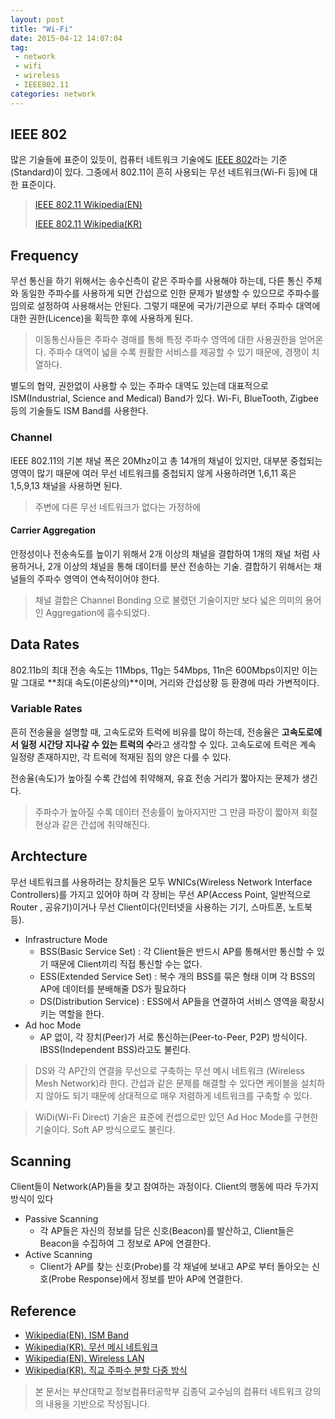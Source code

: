 ```yaml
---
layout: post
title: "Wi-Fi"
date: 2015-04-12 14:07:04
tag:
 - network
 - wifi
 - wireless
 - IEEE802.11 
categories: network
---
```


## IEEE 802 ##
많은 기술들에 표준이 있듯이, 컴퓨터 네트워크 기술에도 [IEEE 802](http://en.wikipedia.org/wiki/IEEE_802)라는 기준(Standard)이 있다. 그중에서 802.11이 흔히 사용되는 무선 네트워크(Wi-Fi 등)에 대한 표준이다.

> [IEEE 802.11 Wikipedia(EN)](http://en.wikipedia.org/wiki/IEEE_802)
> 
> [IEEE 802.11 Wikipedia(KR)](http://ko.wikipedia.org/wiki/IEEE_802.11)

## Frequency ##
무선 통신을 하기 위해서는 송수신측이 같은 주파수를 사용해야 하는데, 다른 통신 주체와 동일한 주파수를 사용하게 되면 간섭으로 인한 문제가 발생할 수 있으므로 주파수를 임의로 설정하여 사용해서는 안된다. 그렇기 때문에 국가/기관으로 부터 주파수 대역에 대한 권한(Licence)을 획득한 후에 사용하게 된다.

> 이동통신사들은 주파수 경매를 통해 특정 주파수 영역에 대한 사용권한을 얻어온다. 주파수 대역이 넓을 수록 원활한 서비스를 제공할 수 있기 때문에, 경쟁이 치열하다.

별도의 협약, 권한없이 사용할 수 있는 주파수 대역도 있는데 대표적으로 ISM(Industrial, Science and Medical) Band가 있다. Wi-Fi, BlueTooth, Zigbee 등의 기술들도 ISM Band를 사용한다.

### Channel ###
IEEE 802.11의 기본 채널 폭은 20Mhz이고 총 14개의 채널이 있지만, 대부분 중첩되는 영역이 많기 때문에 여러 무선 네트워크를 중첩되지 않게 사용하려면 1,6,11 혹은 1,5,9,13 채널을 사용하면 된다.
> 주변에 다른 무선 네트워크가 없다는 가정하에

#### Carrier Aggregation ####
안정성이나 전송속도를 높이기 위해서 2개 이상의 채널을 결합하여 1개의 채널 처럼 사용하거나, 2개 이상의 채널을 통해 데이터를 분산 전송하는 기술. 결합하기 위해서는 채널들의 주파수 영역이 연속적이어야 한다.
> 채널 결합은 Channel Bonding 으로 불렸던 기술이지만 보다 넓은 의미의 용어인 Aggregation에 흡수되었다.

## Data Rates ##
802.11b의 최대 전송 속도는 11Mbps, 11g는 54Mbps, 11n은 600Mbps이지만 이는 말 그대로 **최대 속도(이론상의)**이며, 거리와 간섭상황 등 환경에 따라 가변적이다.

### Variable  Rates ###
흔히 전송율을 설명할 때, 고속도로와 트럭에 비유를 많이 하는데, 전송율은 **고속도로에서 일정 시간당 지나갈 수 있는 트럭의 수**라고 생각할 수 있다. 고속도로에 트럭은 계속 일정량 존재하지만, 각 트럭에 적재된 짐의 양은 다를 수 있다.
 
전송율(속도)가 높아질 수록 간섭에 취약해져, 유효 전송 거리가 짧아지는 문제가 생긴다.
> 주파수가 높아질 수록 데이터 전송률이 높아지지만 그 만큼 파장이 짧아져 회절 현상과 같은 간섭에 취약해진다. 

## Archtecture ##
무선 네트워크를 사용하려는 장치들은 모두 WNICs(Wireless Network Interface Controllers)를 가지고 있어야 하며 각 장비는 무선 AP(Access Point, 일반적으로 Router , 공유기)이거나 무선 Client이다(인터넷을 사용하는 기기, 스마트폰, 노트북 등).

- Infrastructure Mode 
	- BSS(Basic Service Set) : 각 Client들은 반드시 AP를 통해서만 통신할 수 있기 때문에 Client끼리 직접 통신할 수는 없다.
	- ESS(Extended Service Set) : 복수 개의 BSS를 묶은 형태 이며 각 BSS의 AP에 데이터를 분배해줄 DS가 필요하다
	- DS(Distribution Service) : ESS에서 AP들을 연결하여 서비스 영역을 확장시키는 역할을 한다.
- Ad hoc Mode
	- AP 없이, 각 장치(Peer)가 서로 통신하는(Peer-to-Peer, P2P) 방식이다. IBSS(Independent BSS)라고도 불린다.

> DS와 각 AP간의 연결을 무선으로 구축하는 무선 메시 네트워크 (Wireless Mesh Network)라 한다. 간섭과 같은 문제를 해결할 수 있다면 케이블을 설치하지 않아도 되기 때문에 상대적으로 매우 저렴하게 네트워크를 구축할 수 있다.  

> WiDi(Wi-Fi Direct) 기술은 표준에 컨셉으로만 있던 Ad Hoc Mode를 구현한 기술이다. Soft AP 방식으로도 불린다.

## Scanning ##
Client들이 Network(AP)들을 찾고 참여하는 과정이다. Client의 행동에 따라 두가지 방식이 있다

- Passive Scanning
	- 각 AP들은 자신의 정보를 담은 신호(Beacon)를 발산하고, Client들은 Beacon을 수집하여 그 정보로 AP에 연결한다.
- Active Scanning
	- Client가 AP를 찾는 신호(Probe)를 각 채널에 보내고 AP로 부터 돌아오는 신호(Probe Response)에서 정보를 받아 AP에 연결한다.

## Reference ##

 - [Wikipedia(EN). ISM Band](http://en.wikipedia.org/wiki/ISM_band)
 - [Wikipedia(KR). 무선 메시 네트워크](http://ko.wikipedia.org/wiki/%EB%AC%B4%EC%84%A0_%EB%A9%94%EC%8B%9C_%EB%84%A4%ED%8A%B8%EC%9B%8C%ED%81%AC)
 - [Wikipedia(EN). Wireless LAN](http://en.wikipedia.org/wiki/Wireless_LAN)
 - [Wikipedia(KR). 직교 주파수 분할 다중 방식](http://ko.wikipedia.org/wiki/%EC%A7%81%EA%B5%90_%EC%A3%BC%ED%8C%8C%EC%88%98_%EB%B6%84%ED%95%A0_%EB%8B%A4%EC%A4%91_%EB%B0%A9%EC%8B%9D)


> 본 문서는 부산대학교 정보컴퓨터공학부 김종덕 교수님의 컴퓨터 네트워크 강의의 내용을 기반으로 작성됩니다.